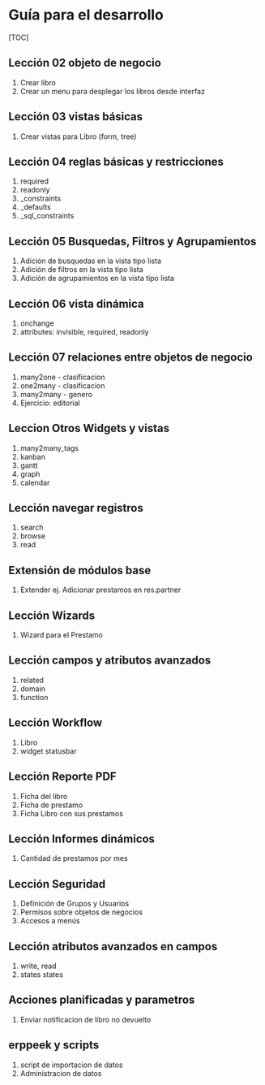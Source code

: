 Guía para el desarrollo
========================

[TOC]

Lección 02 objeto de negocio
-------------------------
1. Crear libro
1. Crear un menu para desplegar los libros desde interfaz

Lección 03 vistas básicas
-----------------
1. Crear vistas para Libro (form, tree)

Lección 04 reglas básicas y restricciones
--------------------------------------
1. required
1. readonly
1. _constraints
1. _defaults
1. _sql_constraints

Lección 05 Busquedas, Filtros y Agrupamientos
------------------------------------------
1. Adición de busquedas en la vista tipo lista
1. Adición de filtros en la vista tipo lista
1. Adición de agrupamientos en la vista tipo lista

Lección 06 vista dinámica
----------------------
1. onchange
1. attributes: invisible, required, readonly

Lección 07 relaciones entre objetos de negocio
-------------------------------------------
1. many2one - clasificacion
1. one2many - clasificacion
1. many2many - genero
1. Ejercicio: editorial

Leccion Otros Widgets y vistas
---------------
1. many2many_tags
1. kanban
1. gantt
1. graph
1. calendar

Lección navegar registros
-------------------------
1. search
1. browse
1. read

Extensión de módulos base
-------------------------
1. Extender ej. Adicionar prestamos en res.partner

Lección Wizards
---------------
1. Wizard para el Prestamo

Lección campos y atributos avanzados
--------------------------
1. related
1. domain
1. function

Lección Workflow
----------------
1. Libro
1. widget statusbar

Lección Reporte PDF
-------------------
1. Ficha del libro
1. Ficha de prestamo
1. Ficha Libro con sus prestamos

Lección Informes dinámicos
--------------------------
1. Cantidad de prestamos por mes

Lección Seguridad
-----------------
1. Definición de Grupos y Usuarios
1. Permisos sobre objetos de negocios
1. Accesos a menús

Lección atributos avanzados en campos
-------------------------------------
1. write, read
1. states states

Acciones planificadas y parametros
----------------------------------
1. Enviar notificacion de libro no devuelto

erppeek y scripts
-----------------
1. script de importacion de datos
1. Administracion de datos
